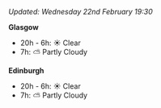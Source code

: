 *Updated: Wednesday 22nd February 19:30*

**Glasgow**

* 20h - 6h: :sunny: Clear
* 7h: :partly_sunny: Partly Cloudy

**Edinburgh**

* 20h - 6h: :sunny: Clear
* 7h: :partly_sunny: Partly Cloudy
